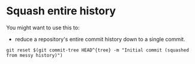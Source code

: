 # Squash entire history

You might want to use this to:
- reduce a repository's entire commit history down to a single commit.
```
git reset $(git commit-tree HEAD^{tree} -m "Initial commit (squashed from messy history)")
```
